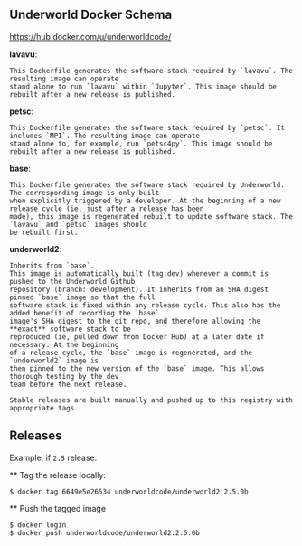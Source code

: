 Underworld Docker Schema
--------------------------------

https://hub.docker.com/u/underworldcode/

**lavavu**: 

    This Dockerfile generates the software stack required by `lavavu`. The resulting image can operate
    stand alone to run `lavavu` within `Jupyter`. This image should be rebuilt after a new release is published.  

**petsc**: 

    This Dockerfile generates the software stack required by `petsc`. It includes `MPI`. The resulting image can operate
    stand alone to, for example, run `petsc4py`. This image should be rebuilt after a new release is published.  

**base**:

    This Dockerfile generates the software stack required by Underworld. The corresponding image is only built 
    when explicitly triggered by a developer. At the beginning of a new release cycle (ie, just after a release has been
    made), this image is regenerated rebuilt to update software stack. The `lavavu` and `petsc` images should
    be rebuilt first. 
    
**underworld2**:

    Inherits from `base`.
    This image is automatically built (tag:dev) whenever a commit is pushed to the Underworld Github
    repository (branch: development). It inherits from an SHA digest pinned `base` image so that the full 
    software stack is fixed within any release cycle. This also has the added benefit of recording the `base`
    image's SHA digest to the git repo, and therefore allowing the **exact** software stack to be
    reproduced (ie, pulled down from Docker Hub) at a later date if necessary. At the beginning
    of a release cycle, the `base` image is regenerated, and the `underworld2` image is
    then pinned to the new version of the `base` image. This allows thorough testing by the dev
    team before the next release.

    Stable releases are built manually and pushed up to this registry with appropriate tags.
    
Releases
-----------

Example, if `2.5` release:

** Tag the release locally:
```
$ docker tag 6649e5e26534 underworldcode/underworld2:2.5.0b
```
** Push the tagged image
```
$ docker login
$ docker push underworldcode/underworld2:2.5.0b
```




